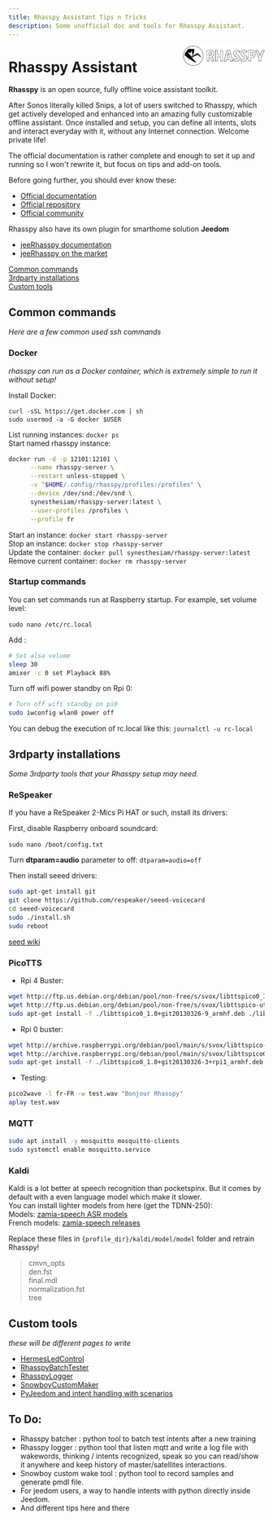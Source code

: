 ```yaml
---
title: Rhasspy Assistant Tips n Tricks
description: Some unofficial doc and tools for Rhasspy Assistant.
---
```


<img align="right" src="images/rhasspyLogoLong.png" width="160" style="top: 15px">

# Rhasspy Assistant

**Rhasspy** is an open source, fully offline voice assistant toolkit.

After Sonos literally killed Snips, a lot of users switched to Rhasspy, which get actively developed and enhanced into an amazing fully customizable offline assistant.
Once installed and setup, you can define all intents, slots and interact everyday with it, without any Internet connection. Welcome private life!

The official documentation is rather complete and enough to set it up and running so I won't rewrite it, but focus on tips and add-on tools.

Before going further, you should ever know these:
- [Official documentation](https://rhasspy.readthedocs.io/en/latest/)
- [Official repository](https://github.com/rhasspy)
- [Official community](https://community.rhasspy.org/)


Rhasspy also have its own plugin for smarthome solution **Jeedom**
- [jeeRhasspy documentation](https://kiboost.github.io/jeedom_docs/plugins/jeerhasspy/fr_FR/)
- [jeeRhasspy on the market](https://www.jeedom.com/market/index.php?v=d&p=market&type=plugin&plugin_id=3869)


[Common commands](#common-commands)<br />
[3rdparty installations](#3rdparty-installations)<br />
[Custom tools](#custom-tools)<br />

## Common commands

*Here are a few common used ssh commands*

### Docker
*rhasspy can run as a Docker container, which is extremely simple to run it without setup!*

Install Docker:
```
curl -sSL https://get.docker.com | sh
sudo usermod -a -G docker $USER
```
List running instances: `docker ps`<br />
Start named rhasspy instance:
```bash
docker run -d -p 12101:12101 \
      --name rhasspy-server \
      --restart unless-stopped \
      -v "$HOME/.config/rhasspy/profiles:/profiles" \
      --device /dev/snd:/dev/snd \
      synesthesiam/rhasspy-server:latest \
      --user-profiles /profiles \
      --profile fr
```
Start an instance: `docker start rhasspy-server`<br />
Stop an instance: `docker stop rhasspy-server`<br />
Update the container: `docker pull synesthesiam/rhasspy-server:latest`<br />
Remove current container: `docker rm rhasspy-server`


### Startup commands

You can set commands run at Raspberry startup. For example, set volume level:

`sudo nano /etc/rc.local`

Add :

```bash
# Set alsa volume
sleep 30
amixer -c 0 set Playback 88%
```

Turn off wifi power standby on Rpi 0:

```bash
# Turn off wifi standby on pi0
sudo iwconfig wlan0 power off
```

You can debug the execution of rc.local like this: `journalctl -u rc-local`

## 3rdparty installations
*Some 3rdparty tools that your Rhasspy setup may need.*

### ReSpeaker

If you have a ReSpeaker 2-Mics Pi HAT or such, install its drivers:

First, disable Raspberry onboard soundcard:

`sudo nano /boot/config.txt`

Turn **dtparam=audio** parameter to off: `dtparam=audio=off`

Then install seeed drivers:

```bash
sudo apt-get install git
git clone https://github.com/respeaker/seeed-voicecard
cd seeed-voicecard
sudo ./install.sh
sudo reboot
```

[seed wiki](http://wiki.seeedstudio.com/Raspberry_Pi/)

### PicoTTS

- Rpi 4 Buster:
```bash
wget http://ftp.us.debian.org/debian/pool/non-free/s/svox/libttspico0_1.0+git20130326-9_armhf.deb
wget http://ftp.us.debian.org/debian/pool/non-free/s/svox/libttspico-utils_1.0+git20130326-9_armhf.deb
sudo apt-get install -f ./libttspico0_1.0+git20130326-9_armhf.deb ./libttspico-utils_1.0+git20130326-9_armhf.deb
```
- Rpi 0 buster:
```bash
wget http://archive.raspberrypi.org/debian/pool/main/s/svox/libttspico-utils_1.0+git20130326-3+rpi1_armhf.deb
wget http://archive.raspberrypi.org/debian/pool/main/s/svox/libttspico0_1.0+git20130326-3+rpi1_armhf.deb
sudo apt-get install -f ./libttspico0_1.0+git20130326-3+rpi1_armhf.deb ./libttspico-utils_1.0+git20130326-3+rpi1_armhf.deb
```
- Testing:
```bash
pico2wave -l fr-FR -w test.wav "Bonjour Rhasspy"
aplay test.wav
```

### MQTT

```bash
sudo apt install -y mosquitto mosquitto-clients
sudo systemctl enable mosquitto.service
```

### Kaldi

Kaldi is a lot better at speech recognition than pocketspinx. But it comes by default with a even language model which make it slower.<br />
You can install lighter models from here (get the TDNN-250):<br />
Models: [zamia-speech ASR models](https://github.com/gooofy/zamia-speech#asr-models)<br />
French models: [zamia-speech releases](https://github.com/pguyot/zamia-speech/releases/tag/20190930)

Replace these files in `{profile_dir}/kaldi/model/model` folder and retrain Rhasspy!

> cmvn_opts<br />
> den.fst<br />
> final.mdl<br />
> normalization.fst<br />
> tree<br />

## Custom tools
*these will be different pages to write*

- [HermesLedControl](HermesLedControl)
- [RhasspyBatchTester](RhasspyBatchTester)
- [RhasspyLogger](RhasspyLogger)
- [SnowboyCustomMaker](SnowboyCustomMaker)
- [PyJeedom and intent handling with scenarios](JeedomPyHandling)


## To Do:
- Rhasspy batcher : python tool to batch test intents after a new training
- Rhasspy logger : python tool that listen mqtt and write a log file with wakewords, thinking / intents recognized, speak so you can read/show it anywhere and keep history of master/satellites interactions.
- Snowboy custom wake tool : python tool to record samples and generate pmdl file.
- For jeedom users, a way to handle intents with python directly inside Jeedom.
- And different tips here and there
